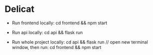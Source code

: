 # Delicat

- Run frontend locally:
    cd frontend && npm start

- Run api locally:
    cd api && flask run

- Run whole project locally:
    cd api && flask run
    // open new terminal window, then run:
    cd frontend && npm start